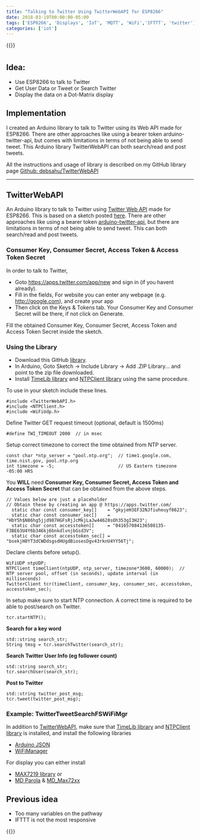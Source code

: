 ```yaml
---
title: "Talking to Twitter Using TwitterWebAPI for ESP8266"
date: 2018-03-19T00:00:00-05:00
tags: ['ESP8266', 'Displays', 'IoT', 'MQTT', 'WiFi','IFTTT', 'twitter']
categories: ['iot']
---
```


{{<youtube ZDGhFYGj5tc>}}

#

## Idea:

- Use ESP8266 to talk to Twitter
- Get User Data or Tweet or Search Twitter
- Display the data on a Dot-Matrix display

## Implementation

I created an Arduino library to talk to Twitter using its Web API made for ESP8266. There are other approaches like using a bearer token arduino-twitter-api, but comes with limitations in terms of not being able to send tweet. This Arduino library TwitterWebAPI can both search/read and post tweets.

All the instructions and usage of library is described on my GitHub library page [Github: debsahu/TwitterWebAPI](https://github.com/debsahu/TwitterWebAPI)

------

## TwitterWebAPI

An Arduino library to talk to Twitter using [Twitter Web API](https://dev.twitter.com/overview/api) made for ESP8266. This is based on a sketch posted [here](https://github.com/soramimi/ESP8266Tweet). There are other approaches like using a bearer token [arduino-twitter-api](https://github.com/witnessmenow/arduino-twitter-api), but there are limitations in terms of not being able to send tweet. This can both search/read and post tweets.

### Consumer Key, Consumer Secret, Access Token & Access Token Secret
In order to talk to Twitter,

* Goto https://apps.twitter.com/app/new and sign in (if you havent already).
* Fill in the fields, For website you can enter any webpage (e.g. http://google.com), and create your app
* Then click on the Keys & Tokens tab. Your Consumer Key and Consumer Secret will be there, if not click on Generate.

Fill the obtained Consumer Key, Consumer Secret, Access Token and Access Token Secret inside the sketch.

### Using the Library
* Download this GitHub [library](https://github.com/debsahu/TwitterWebAPI/archive/master.zip).
* In Arduino, Goto Sketch -> Include Library -> Add .ZIP Library... and point to the zip file downloaded.
* Install [TimeLib library](https://github.com/PaulStoffregen/Time) and [NTPClient library](https://github.com/arduino-libraries/NTPClient) using the same procedure.

To use in your sketch include these lines.
```
#include <TwitterWebAPI.h>
#include <NTPClient.h>
#include <WiFiUdp.h>
```
Define Twitter GET request timeout (optional, default is 1500ms)
```
#define TWI_TIMEOUT 2000  // in msec
```
Setup correct timezone to correct the time obtained from NTP server.
```
const char *ntp_server = "pool.ntp.org";  // time1.google.com, time.nist.gov, pool.ntp.org
int timezone = -5;                        // US Eastern timezone -05:00 HRS
```
You **WILL** need **Consumer Key, Consumer Secret, Access Token and Access Token Secret** that can be obtained from the above steps. 
```
// Values below are just a placeholder
// Obtain these by creating an app @ https://apps.twitter.com/
  static char const consumer_key[]    = "gkyjeH3EF32NJfiuheuyf8623";
  static char const consumer_sec[]    = "HbY5h$N86hg5jjd987HGFsRjJcMkjLaJw44628sOh353gI3H23";
  static char const accesstoken[]     = "041657084136508135-F3BE63U4Y6b346kj6bnkdlvnjbGsd3V";
  static char const accesstoken_sec[] = "bsekjH8YT3dCWDdsgsdHUgdBiosesDgv43rknU4YY56Tj";
```
Declare clients before setup().
```
WiFiUDP ntpUDP;
NTPClient timeClient(ntpUDP, ntp_server, timezone*3600, 60000);  // NTP server pool, offset (in seconds), update interval (in milliseconds)
TwitterClient tcr(timeClient, consumer_key, consumer_sec, accesstoken, accesstoken_sec);
```
In setup make sure to start NTP connection. A correct time is required to be able to post/search on Twitter.
```
tcr.startNTP();
```
**Search for a key word**
```
std::string search_str;
String tmsg = tcr.searchTwitter(search_str);
```
**Search Twitter User Info (eg follower count)**
```
std::string search_str;
tcr.searchUser(search_str);
```
**Post to Twitter**
```
std::string twitter_post_msg;
tcr.tweet(twitter_post_msg);
```
### Example: TwitterTweetSearchFSWiFiMgr
In addition to [TwitterWebAPI](https://github.com/debsahu/TwitterWebAPI), make sure that [TimeLib library](https://github.com/PaulStoffregen/Time) and [NTPClient library](https://github.com/arduino-libraries/NTPClient) is installed, and install the following libraries 
* [Arduino JSON](https://github.com/bblanchon/ArduinoJson)
* [WiFiManager](https://github.com/tzapu/WiFiManager)

For display you can either install
* [MAX7219 library](https://github.com/SensorsIot/MAX7219-4-digit-display-for-ESP8266) 
or 
* [MD Parola](https://github.com/MajicDesigns/MD_Parola) & [MD_Max72xx](https://github.com/MajicDesigns/MD_MAX72xx)

## Previous idea

- Too many variables on the pathway
- IFTTT is not the most responsive

{{<youtube JTxpx9XMpjU>}}